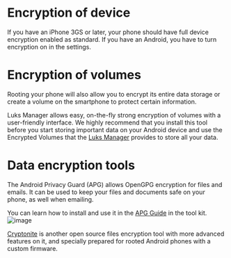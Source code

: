 [Title]: # (Encryption of volumes)
[Order]: # (11)

# Encryption of device
If you have an iPhone 3GS or later, your phone should have full device encryption enabled as standard. If you have an Android, you have to turn encryption on in the settings.

# Encryption of volumes

Rooting your phone will also allow you to encrypt its entire data storage or create a volume on the smartphone to protect certain information.

Luks Manager allows easy, on-the-fly strong encryption of volumes with a user-friendly interface. We highly recommend that you install this tool before you start storing important data on your Android device and use the Encrypted Volumes that the [Luks Manager](https://play.google.com/store/apps/details?id=com.nemesis2.luksmanager&hl=en) provides to store all your data.

# Data encryption tools

The Android Privacy Guard (APG) allows OpenGPG encryption for files and emails. It can be used to keep your files and documents safe on your phone, as well when emailing.  

You can learn how to install and use it in the [APG Guide](umbrella://lesson/k9-&-apg) in the tool kit.
![image](mobileexp2.png)

[Cryptonite](https://code.google.com/p/cryptonite/) is another open source files encryption tool with more advanced features on it, and specially prepared for rooted Android phones with a custom firmware.